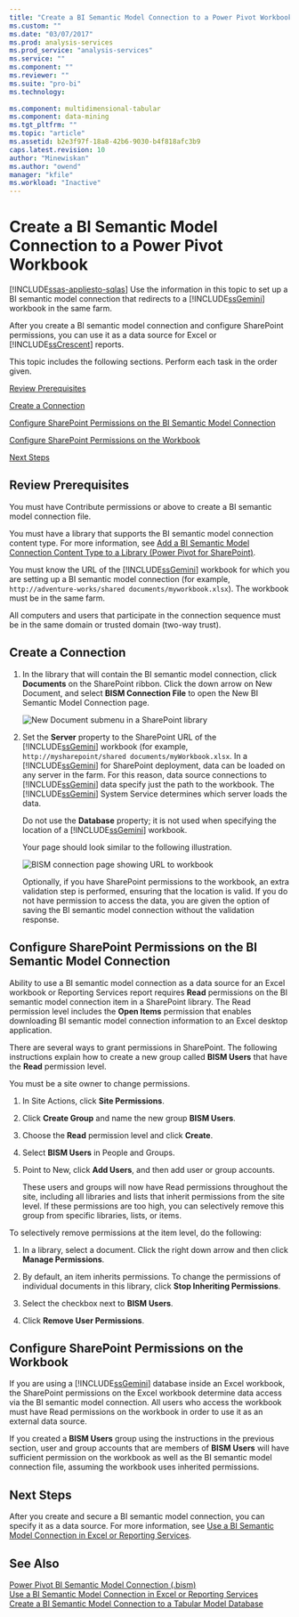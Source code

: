 ```yaml
---
title: "Create a BI Semantic Model Connection to a Power Pivot Workbook | Microsoft Docs"
ms.custom: ""
ms.date: "03/07/2017"
ms.prod: analysis-services
ms.prod_service: "analysis-services"
ms.service: ""
ms.component: ""
ms.reviewer: ""
ms.suite: "pro-bi"
ms.technology: 
  
ms.component: multidimensional-tabular
ms.component: data-mining
ms.tgt_pltfrm: ""
ms.topic: "article"
ms.assetid: b2e3f97f-18a8-42b6-9030-b4f818afc3b9
caps.latest.revision: 10
author: "Minewiskan"
ms.author: "owend"
manager: "kfile"
ms.workload: "Inactive"
---
```

# Create a BI Semantic Model Connection to a Power Pivot Workbook
[!INCLUDE[ssas-appliesto-sqlas](../../includes/ssas-appliesto-sqlas.md)]
  Use the information in this topic to set up a BI semantic model connection that redirects to a [!INCLUDE[ssGemini](../../includes/ssgemini-md.md)] workbook in the same farm.  
  
 After you create a BI semantic model connection and configure SharePoint permissions, you can use it as a data source for Excel or [!INCLUDE[ssCrescent](../../includes/sscrescent-md.md)] reports.  
  
 This topic includes the following sections. Perform each task in the order given.  
  
 [Review Prerequisites](#bkmk_prereq)  
  
 [Create a Connection](#bkmk_create)  
  
 [Configure SharePoint Permissions on the BI Semantic Model Connection](#bkmk_permissions)  
  
 [Configure SharePoint Permissions on the Workbook](#bkmk_userdb)  
  
 [Next Steps](#bkmk_next)  
  
##  <a name="bkmk_prereq"></a> Review Prerequisites  
 You must have Contribute permissions or above to create a BI semantic model connection file.  
  
 You must have a library that supports the BI semantic model connection content type. For more information, see [Add a BI Semantic Model Connection Content Type to a Library &#40;Power Pivot for SharePoint&#41;](../../analysis-services/power-pivot-sharepoint/add-bi-semantic-model-connection-content-type-to-library.md).  
  
 You must know the URL of the [!INCLUDE[ssGemini](../../includes/ssgemini-md.md)] workbook for which you are setting up a BI semantic model connection (for example, `http://adventure-works/shared documents/myworkbook.xlsx`). The workbook must be in the same farm.  
  
 All computers and users that participate in the connection sequence must be in the same domain or trusted domain (two-way trust).  
  
##  <a name="bkmk_create"></a> Create a Connection  
  
1.  In the library that will contain the BI semantic model connection, click **Documents** on the SharePoint ribbon. Click the down arrow on New Document, and select **BISM Connection File** to open the New BI Semantic Model Connection page.  
  
     ![New Document submenu in a SharePoint library](../../analysis-services/power-pivot-sharepoint/media/ssas-bismconnection-new.gif "New Document submenu in a SharePoint library")  
  
2.  Set the **Server** property to the SharePoint URL of the [!INCLUDE[ssGemini](../../includes/ssgemini-md.md)] workbook (for example, `http://mysharepoint/shared documents/myWorkbook.xlsx`. In a [!INCLUDE[ssGemini](../../includes/ssgemini-md.md)] for SharePoint deployment, data can be loaded on any server in the farm. For this reason, data source connections to [!INCLUDE[ssGemini](../../includes/ssgemini-md.md)] data specify just the path to the workbook. The [!INCLUDE[ssGemini](../../includes/ssgemini-md.md)] System Service determines which server loads the data.  
  
     Do not use the **Database** property; it is not used when specifying the location of a [!INCLUDE[ssGemini](../../includes/ssgemini-md.md)] workbook.  
  
     Your page should look similar to the following illustration.  
  
     ![BISM connection page showing URL to workbook](../../analysis-services/power-pivot-sharepoint/media/ssas-bismconnection-ppvtds.gif "BISM connection page showing URL to workbook")  
  
     Optionally, if you have SharePoint permissions to the workbook, an extra validation step is performed, ensuring that the location is valid. If you do not have permission to access the data, you are given the option of saving the BI semantic model connection without the validation response.  
  
##  <a name="bkmk_permissions"></a> Configure SharePoint Permissions on the BI Semantic Model Connection  
 Ability to use a BI semantic model connection as a data source for an Excel workbook or Reporting Services report requires **Read** permissions on the BI semantic model connection item in a SharePoint library. The Read permission level includes the **Open Items** permission that enables downloading BI semantic model connection information to an Excel desktop application.  
  
 There are several ways to grant permissions in SharePoint. The following instructions explain how to create a new group called **BISM Users** that have the **Read** permission level.  
  
 You must be a site owner to change permissions.  
  
1.  In Site Actions, click **Site Permissions**.  
  
2.  Click **Create Group** and name the new group **BISM Users**.  
  
3.  Choose the **Read** permission level and click **Create**.  
  
4.  Select **BISM Users** in People and Groups.  
  
5.  Point to New, click **Add Users**, and then add user or group accounts.  
  
     These users and groups will now have Read permissions throughout the site, including all libraries and lists that inherit permissions from the site level. If these permissions are too high, you can selectively remove this group from specific libraries, lists, or items.  
  
 To selectively remove permissions at the item level, do the following:  
  
1.  In a library, select a document. Click the right down arrow and then click **Manage Permissions**.  
  
2.  By default, an item inherits permissions. To change the permissions of individual documents in this library, click **Stop Inheriting Permissions**.  
  
3.  Select the checkbox next to **BISM Users**.  
  
4.  Click **Remove User Permissions**.  
  
##  <a name="bkmk_userdb"></a> Configure SharePoint Permissions on the Workbook  
 If you are using a [!INCLUDE[ssGemini](../../includes/ssgemini-md.md)] database inside an Excel workbook, the SharePoint permissions on the Excel workbook determine data access via the BI semantic model connection. All users who access the workbook must have Read permissions on the workbook in order to use it as an external data source.  
  
 If you created a **BISM Users** group using the instructions in the previous section, user and group accounts that are members of **BISM Users** will have sufficient permission on the workbook as well as the BI semantic model connection file, assuming the workbook uses inherited permissions.  
  
##  <a name="bkmk_next"></a> Next Steps  
 After you create and secure a BI semantic model connection, you can specify it as a data source. For more information, see [Use a BI Semantic Model Connection in Excel or Reporting Services](../../analysis-services/power-pivot-sharepoint/use-a-bi-semantic-model-connection-in-excel-or-reporting-services.md).  
  
## See Also  
 [Power Pivot BI Semantic Model Connection &#40;.bism&#41;](../../analysis-services/power-pivot-sharepoint/power-pivot-bi-semantic-model-connection-bism.md)   
 [Use a BI Semantic Model Connection in Excel or Reporting Services](../../analysis-services/power-pivot-sharepoint/use-a-bi-semantic-model-connection-in-excel-or-reporting-services.md)   
 [Create a BI Semantic Model Connection to a Tabular Model Database](../../analysis-services/power-pivot-sharepoint/create-a-bi-semantic-model-connection-to-a-tabular-model-database.md)  
  
  
